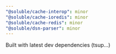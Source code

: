 ```yaml
---
"@soluble/cache-interop": minor
"@soluble/cache-ioredis": minor
"@soluble/cache-redis": minor
"@soluble/dsn-parser": minor
---
```


Built with latest dev dependencies (tsup...)
